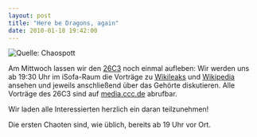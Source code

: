 ```yaml
---
layout: post
title: "Here be Dragons, again"
date: 2010-01-18 19:42:00
---
```

![Quelle: Chaospott](/media/2010-01-18/here-be-dragons.jpg)

Am Mittwoch lassen wir den [26C3](https://events.ccc.de/congress/2009/) noch einmal aufleben: Wir werden uns ab 19:30 Uhr im iSofa-Raum die Vorträge zu [Wikileaks](https://media.ccc.de/v/26c3-3567-en-wikileaks_release_10) und [Wikipedia](https://media.ccc.de/v/26c3-3699-de-wikipedia_-_wegen_irrelevanz_gelscht) ansehen und jeweils anschließend über das Gehörte diskutieren. Alle Vorträge des 26C3 sind auf [media.ccc.de](https://media.ccc.de) abrufbar.

Wir laden alle Interessierten herzlich ein daran teilzunehmen!

Die ersten Chaoten sind, wie üblich, bereits ab 19 Uhr vor Ort.